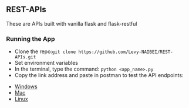 ## REST-APIs
These are APIs built with vanilla flask and flask-restful

### Running the App
- Clone the repo:`git clone https://github.com/Levy-NAIBEI/REST-APIs.git`
- Set environment variables
- In the terminal, type the command: `python <app_name>.py`
- Copy the link address and paste in postman to test the API endpoints:
* [Windows](https://dl.pstmn.io/download/latest/win64)
* [Mac](https://dl.pstmn.io/download/latest/osx)
* [Linux](https://dl.pstmn.io/download/latest/linux64)

